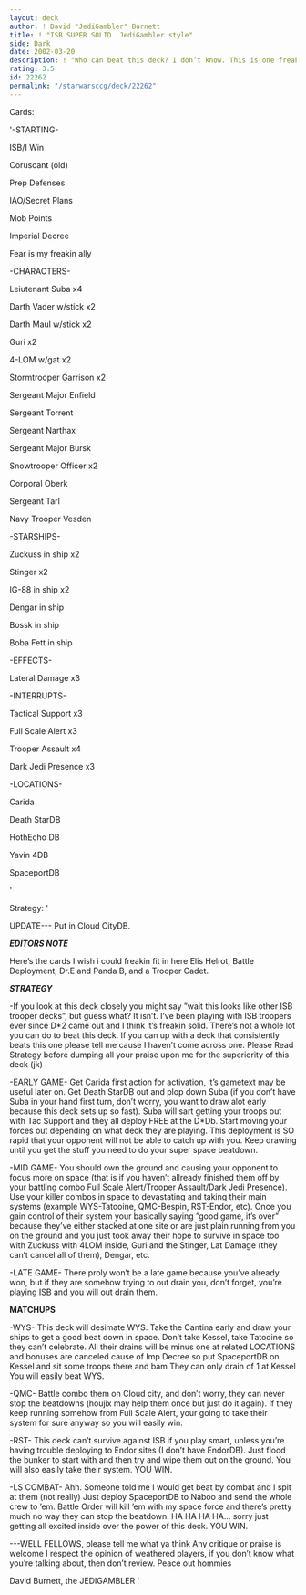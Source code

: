 ```yaml
---
layout: deck
author: ! David "JediGambler" Burnett
title: ! "ISB SUPER SOLID  JediGambler style"
side: Dark
date: 2002-03-20
description: ! "Who can beat this deck? I don’t know. This is one freakin solid deck."
rating: 3.5
id: 22262
permalink: "/starwarsccg/deck/22262"
---
```

Cards: 

'-STARTING-

ISB/I Win

Coruscant (old)

Prep Defenses

IAO/Secret Plans

Mob Points

Imperial Decree

Fear is my freakin ally


-CHARACTERS-

Leiutenant Suba x4

Darth Vader w/stick x2

Darth Maul w/stick x2

Guri x2

4-LOM w/gat x2

Stormtrooper Garrison x2

Sergeant Major Enfield

Sergeant Torrent

Sergeant Narthax

Sergeant Major Bursk

Snowtrooper Officer x2

Corporal Oberk

Sergeant Tarl

Navy Trooper Vesden


-STARSHIPS-

Zuckuss in ship x2

Stinger x2

IG-88 in ship x2

Dengar in ship

Bossk in ship

Boba Fett in ship


-EFFECTS-

Lateral Damage x3


-INTERRUPTS-

Tactical Support x3

Full Scale Alert x3

Trooper Assault x4

Dark Jedi Presence x3


-LOCATIONS-

Carida

Death StarDB

HothEcho DB

Yavin 4DB

SpaceportDB


'

Strategy: '

UPDATE--- Put in Cloud CityDB.



***EDITORS NOTE***

Here’s the cards I wish i could freakin fit in here Elis Helrot, Battle Deployment, Dr.E and Panda B, and a Trooper Cadet.



*****STRATEGY*****

-If you look at this deck closely you might say ”wait this looks like other ISB trooper decks”, but guess what? It isn’t. I’ve been playing with ISB troopers ever since D*2 came out and I think it’s freakin solid. There’s not a whole lot you can do to beat this deck. If you can up with a deck that consistently beats this one please tell me cause I haven’t come across one. Please Read Strategy before dumping all your praise upon me for the superiority of this deck (jk)


-EARLY GAME- Get Carida first action for activation, it’s gametext may be useful later on. Get Death StarDB out and plop down Suba (if you don’t have Suba in your hand first turn, don’t worry, you want to draw alot early because this deck sets up so fast). Suba will sart getting your troops out with Tac Support and they all deploy FREE at the D*Db. Start moving your forces out depending on what deck they are playing. This deployment is SO rapid that your opponent will not be able to catch up with you. Keep drawing until you get the stuff you need to do your super space beatdown.


-MID GAME- You should own the ground and causing your opponent to focus more on space (that is if you haven’t allready finished them off by your battling combo Full Scale Alert/Trooper Assault/Dark Jedi Presence). Use your killer combos in space to devastating and taking their main systems (example WYS-Tatooine, QMC-Bespin, RST-Endor, etc). Once you gain control of their system your basically saying ”good game, it’s over” because they’ve either stacked at one site or are just plain running from you on the ground and you just took away their hope to survive in space too with Zuckuss with 4LOM inside, Guri and the Stinger, Lat Damage (they can’t cancel all of them), Dengar, etc.


-LATE GAME- There proly won’t be a late game because you’ve already won, but if they are somehow trying to out drain you, don’t forget, you’re playing ISB and you will out drain them.



****MATCHUPS****

-WYS- This deck will desimate WYS. Take the Cantina early and draw your ships to get a good beat down in space. Don’t take Kessel, take Tatooine so they can’t celebrate. All their drains will be minus one at related LOCATIONS and bonuses are canceled cause of Imp Decree so put SpaceportDB on Kessel and sit some troops there and bam They can only drain of 1 at Kessel You will easily beat WYS.


-QMC- Battle combo them on Cloud city, and don’t worry, they can never stop the beatdowns (houjix may help them once but just do it again). If they keep running somehow from Full Scale Alert, your going to take their system for sure anyway so you will easily win.


-RST- This deck can’t survive against ISB if you play smart, unless you’re having trouble deploying to Endor sites (I don’t have EndorDB). Just flood the bunker to start with and then try and wipe them out on the ground. You will also easily take their system. YOU WIN.


-LS COMBAT- Ahh. Someone told me I would get beat by combat and I spit at them (not really) Just deploy SpaceportDB to Naboo and send the whole crew to ’em. Battle Order will kill ’em with my space force and there’s pretty much no way they can stop the beatdown. HA HA HA HA... sorry just getting all excited inside over the power of this deck. YOU WIN.



---WELL FELLOWS, please tell me what ya think Any critique or praise is welcome I respect the opinion of weathered players, if you don’t know what you’re talking about, then don’t review. Peace out hommies


David Burnett, the JEDIGAMBLER  '
